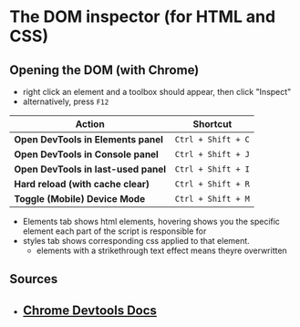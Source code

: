 # The DOM inspector (for HTML and CSS)

## Opening the DOM (with Chrome)

- right click an element and a toolbox should appear, then click "Inspect"
- alternatively, press `F12`

| Action | Shortcut |
|--------|----------|
| **Open DevTools in Elements panel** | `Ctrl + Shift + C` |
| **Open DevTools in Console panel** | `Ctrl + Shift + J` |
| **Open DevTools in last-used panel** | `Ctrl + Shift + I` |
| **Hard reload (with cache clear)** | `Ctrl + Shift + R` |
| **Toggle (Mobile) Device Mode** | `Ctrl + Shift + M` |

- Elements tab shows html elements, hovering shows you the specific element each part of the script is responsible for
- styles tab shows corresponding css applied to that element.
    - elements with a strikethrough text effect means theyre overwritten

## Sources

- [Chrome Devtools Docs](https://developer.chrome.com/docs/devtools/)
    - 